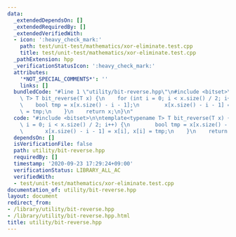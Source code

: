 ```yaml
---
data:
  _extendedDependsOn: []
  _extendedRequiredBy: []
  _extendedVerifiedWith:
  - icon: ':heavy_check_mark:'
    path: test/unit-test/mathematics/xor-eliminate.test.cpp
    title: test/unit-test/mathematics/xor-eliminate.test.cpp
  _pathExtension: hpp
  _verificationStatusIcon: ':heavy_check_mark:'
  attributes:
    '*NOT_SPECIAL_COMMENTS*': ''
    links: []
  bundledCode: "#line 1 \"utility/bit-reverse.hpp\"\n#include <bitset>\n\ntemplate<typename\
    \ T> T bit_reverse(T x) {\n    for (int i = 0; i < x.size() / 2; i++) {\n    \
    \    bool tmp = x[x.size() - i - 1];\n        x[x.size() - i - 1] = x[i], x[i]\
    \ = tmp;\n    }\n    return x;\n}\n"
  code: "#include <bitset>\n\ntemplate<typename T> T bit_reverse(T x) {\n    for (int\
    \ i = 0; i < x.size() / 2; i++) {\n        bool tmp = x[x.size() - i - 1];\n \
    \       x[x.size() - i - 1] = x[i], x[i] = tmp;\n    }\n    return x;\n}"
  dependsOn: []
  isVerificationFile: false
  path: utility/bit-reverse.hpp
  requiredBy: []
  timestamp: '2020-09-23 17:29:24+09:00'
  verificationStatus: LIBRARY_ALL_AC
  verifiedWith:
  - test/unit-test/mathematics/xor-eliminate.test.cpp
documentation_of: utility/bit-reverse.hpp
layout: document
redirect_from:
- /library/utility/bit-reverse.hpp
- /library/utility/bit-reverse.hpp.html
title: utility/bit-reverse.hpp
---
```

